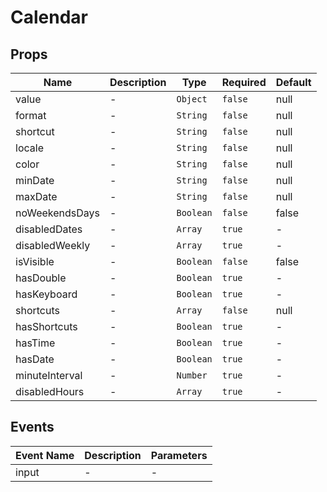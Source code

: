 # Calendar

## Props

<!-- @vuese:Calendar:props:start -->
|Name|Description|Type|Required|Default|
|---|---|---|---|---|
|value|-|`Object`|`false`|null|
|format|-|`String`|`false`|null|
|shortcut|-|`String`|`false`|null|
|locale|-|`String`|`false`|null|
|color|-|`String`|`false`|null|
|minDate|-|`String`|`false`|null|
|maxDate|-|`String`|`false`|null|
|noWeekendsDays|-|`Boolean`|`false`|false|
|disabledDates|-|`Array`|`true`|-|
|disabledWeekly|-|`Array`|`true`|-|
|isVisible|-|`Boolean`|`false`|false|
|hasDouble|-|`Boolean`|`true`|-|
|hasKeyboard|-|`Boolean`|`true`|-|
|shortcuts|-|`Array`|`false`|null|
|hasShortcuts|-|`Boolean`|`true`|-|
|hasTime|-|`Boolean`|`true`|-|
|hasDate|-|`Boolean`|`true`|-|
|minuteInterval|-|`Number`|`true`|-|
|disabledHours|-|`Array`|`true`|-|

<!-- @vuese:Calendar:props:end -->


## Events

<!-- @vuese:Calendar:events:start -->
|Event Name|Description|Parameters|
|---|---|---|
|input|-|-|

<!-- @vuese:Calendar:events:end -->


